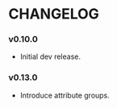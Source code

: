 CHANGELOG
=========

### v0.10.0

* Initial dev release.

### v0.13.0

* Introduce attribute groups.
